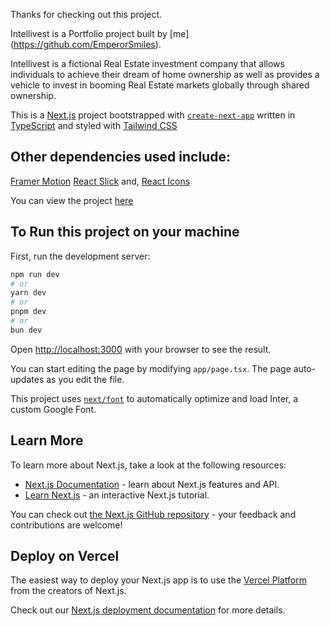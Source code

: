 Thanks for checking out this project.

Intellivest is a Portfolio project built by [me] (https://github.com/EmperorSmiles).

Intellivest is a fictional Real Estate investment company that allows individuals to achieve their dream of home ownership as well as provides a vehicle to invest in booming Real Estate markets globally through shared ownership.

This is a [Next.js](https://nextjs.org/) project bootstrapped with [`create-next-app`](https://github.com/vercel/next.js/tree/canary/packages/create-next-app) written in [TypeScript](https://www.typescriptlang.org/) and styled with [Tailwind CSS](https://tailwindcss.com/)

## Other dependencies used include:

[Framer Motion](https://www.framer.com/motion/)
[React Slick](https://react-slick.neostack.com/) and,
[React Icons](https://www.npmjs.com/package/react-icons)

You can view the project [here](https://real-estate-investment.vercel.app/)

## To Run this project on your machine

First, run the development server:

```bash
npm run dev
# or
yarn dev
# or
pnpm dev
# or
bun dev
```

Open [http://localhost:3000](http://localhost:3000) with your browser to see the result.

You can start editing the page by modifying `app/page.tsx`. The page auto-updates as you edit the file.

This project uses [`next/font`](https://nextjs.org/docs/basic-features/font-optimization) to automatically optimize and load Inter, a custom Google Font.

## Learn More

To learn more about Next.js, take a look at the following resources:

-   [Next.js Documentation](https://nextjs.org/docs) - learn about Next.js features and API.
-   [Learn Next.js](https://nextjs.org/learn) - an interactive Next.js tutorial.

You can check out [the Next.js GitHub repository](https://github.com/vercel/next.js/) - your feedback and contributions are welcome!

## Deploy on Vercel

The easiest way to deploy your Next.js app is to use the [Vercel Platform](https://vercel.com/new?utm_medium=default-template&filter=next.js&utm_source=create-next-app&utm_campaign=create-next-app-readme) from the creators of Next.js.

Check out our [Next.js deployment documentation](https://nextjs.org/docs/deployment) for more details.
